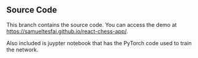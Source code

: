 ## Source Code

This branch contains the source code. You can access the demo at https://samueltesfai.github.io/react-chess-app/.

Also included is juypter notebook that has the PyTorch code used to train the network.
